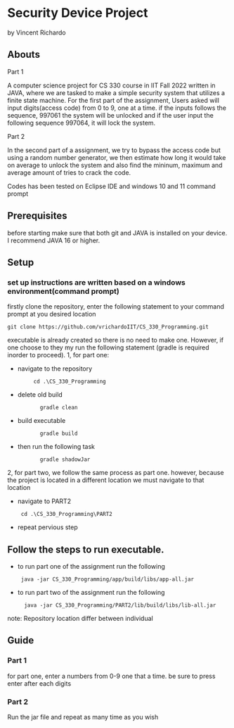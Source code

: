# Security Device Project 
by Vincent Richardo

## Abouts

Part 1

A computer science project for CS 330 course in IIT Fall 2022 written in JAVA, where we are tasked to make a simple security system that utilizes a finite state machine.
For the first part of the assignment, Users asked will input digits(access code) from 0 to 9, one at a time. if the inputs follows the sequence, 997061 the system will be unlocked and if the user input the following sequence 997064, it will lock the system.

Part 2

In the second part of a assignment, we try to bypass the access code but using a random number generator, we then estimate how long it would take on average to unlock the system and also find the mininum, maximum and average amount of tries to crack the code.


Codes has been tested on Eclipse IDE and windows 10 and 11 command prompt

## Prerequisites
before starting make sure that both git and JAVA is installed on your device. I recommend JAVA 16 or higher.

## Setup
### set up instructions are written based on a windows environment(command prompt) 
firstly clone the repository, enter the following statement to your command prompt at you desired location
    
    
    git clone https://github.com/vrichardoIIT/CS_330_Programming.git
  
executable is already created so there is no need to make one. However, if one choose to they my run the following statement
(gradle is required inorder to proceed).
   1, for part one:
   
   * navigate to the repository
              
              cd .\CS_330_Programming
        
        
   * delete old build
                
                gradle clean
        
   * build executable 
            
                gradle build 
            
            
   * then run the following task
            
                gradle shadowJar
            
   2, for part two, we follow the same process as part one. however, because the project is located in a different location we must navigate to that location
      
   * navigate to PART2
      
          cd .\CS_330_Programming\PART2
          
   * repeat pervious step
      
      
## Follow the steps to run executable.
 - to run part one of the assignment run the following 
        
        java -jar CS_330_Programming/app/build/libs/app-all.jar
        
- to run part two of the assignment run the following
        
        java -jar CS_330_Programming/PART2/lib/build/libs/lib-all.jar
        
note: Repository location differ between individual 

## Guide
### Part 1
for part one, enter a numbers from 0-9 one that a time. be sure to press enter after each digits

### Part 2
Run the jar file and repeat as many time as you wish
      
          









